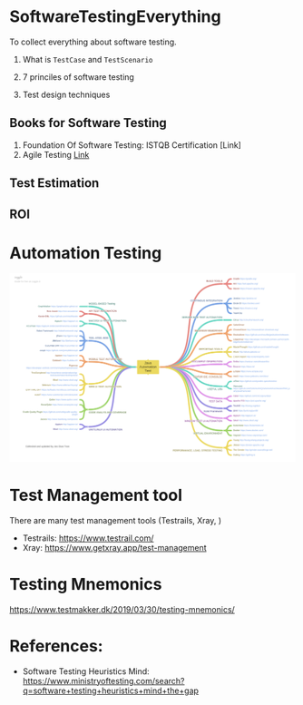 # SoftwareTestingEverything
To collect everything about software testing.

1. What is `TestCase` and `TestScenario`

2. 7 princiles of software testing
3. Test design techniques 


## Books for Software Testing

1. Foundation Of Software Testing: ISTQB Certification [Link]
2. Agile Testing [Link](https://www.amazon.co.uk/gp/product/0321534468/ref=as_li_qf_asin_il_tl?ie=UTF8&tag=jamesosborn-21&creative=6738&linkCode=as2&creativeASIN=0321534468&linkId=2329466ff07991dac63044267a6333d1)



## Test Estimation

## ROI



# Automation Testing

![](https://github.com/josdoaitran/SoftwareTestingEverything/blob/master/AutomationTest/Java_Automation_Test.png)


# Test Management tool

There are many test management tools (Testrails, Xray,  )
- Testrails: https://www.testrail.com/
- Xray: https://www.getxray.app/test-management

# Testing Mnemonics
https://www.testmakker.dk/2019/03/30/testing-mnemonics/

# References:
- Software Testing Heuristics Mind: https://www.ministryoftesting.com/search?q=software+testing+heuristics+mind+the+gap
